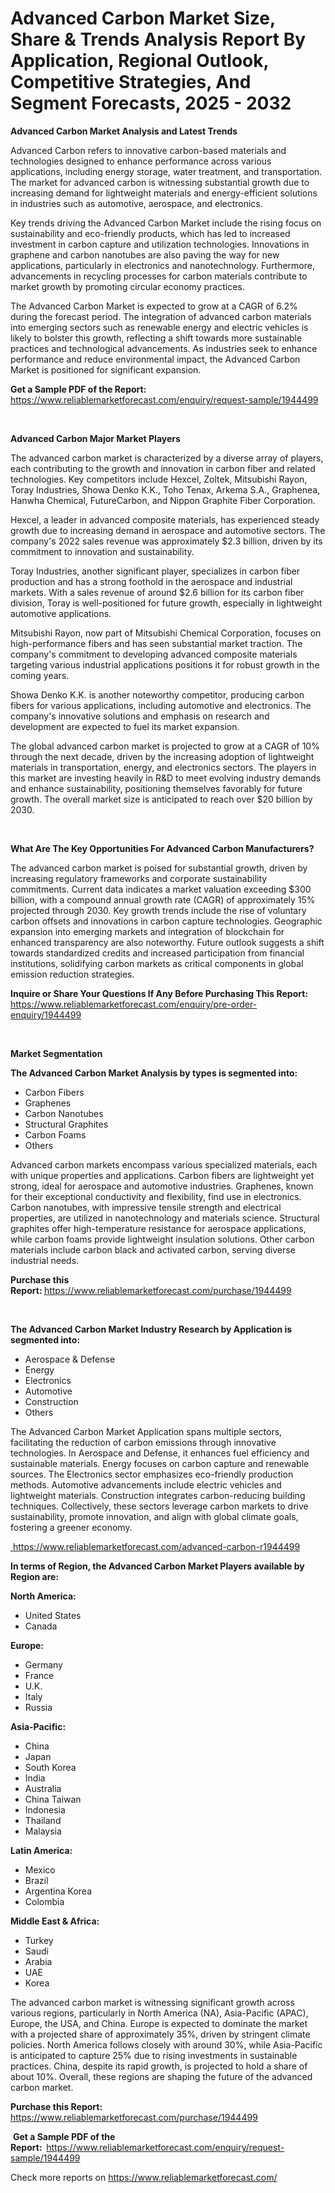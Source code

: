 <p><h1>Advanced Carbon Market Size, Share & Trends Analysis Report By Application, Regional Outlook, Competitive Strategies, And Segment Forecasts, 2025 - 2032</h1></p><p><strong>Advanced Carbon Market Analysis and Latest Trends</strong></p>
<p><p>Advanced Carbon refers to innovative carbon-based materials and technologies designed to enhance performance across various applications, including energy storage, water treatment, and transportation. The market for advanced carbon is witnessing substantial growth due to increasing demand for lightweight materials and energy-efficient solutions in industries such as automotive, aerospace, and electronics.</p><p>Key trends driving the Advanced Carbon Market include the rising focus on sustainability and eco-friendly products, which has led to increased investment in carbon capture and utilization technologies. Innovations in graphene and carbon nanotubes are also paving the way for new applications, particularly in electronics and nanotechnology. Furthermore, advancements in recycling processes for carbon materials contribute to market growth by promoting circular economy practices.</p><p>The Advanced Carbon Market is expected to grow at a CAGR of 6.2% during the forecast period. The integration of advanced carbon materials into emerging sectors such as renewable energy and electric vehicles is likely to bolster this growth, reflecting a shift towards more sustainable practices and technological advancements. As industries seek to enhance performance and reduce environmental impact, the Advanced Carbon Market is positioned for significant expansion.</p></p>
<p><strong>Get a Sample PDF of the Report:&nbsp;</strong> <a href="https://www.reliablemarketforecast.com/enquiry/request-sample/1944499?utm_campaign=2736&utm_medium=2&utm_source=Github&utm_content=ia&utm_term=01042025&utm_id=advanced-carbon">https://www.reliablemarketforecast.com/enquiry/request-sample/1944499</a></p>
<p>&nbsp;</p>
<p><strong>Advanced Carbon Major Market Players</strong></p>
<p><p>The advanced carbon market is characterized by a diverse array of players, each contributing to the growth and innovation in carbon fiber and related technologies. Key competitors include Hexcel, Zoltek, Mitsubishi Rayon, Toray Industries, Showa Denko K.K., Toho Tenax, Arkema S.A., Graphenea, Hanwha Chemical, FutureCarbon, and Nippon Graphite Fiber Corporation.</p><p>Hexcel, a leader in advanced composite materials, has experienced steady growth due to increasing demand in aerospace and automotive sectors. The company's 2022 sales revenue was approximately $2.3 billion, driven by its commitment to innovation and sustainability.</p><p>Toray Industries, another significant player, specializes in carbon fiber production and has a strong foothold in the aerospace and industrial markets. With a sales revenue of around $2.6 billion for its carbon fiber division, Toray is well-positioned for future growth, especially in lightweight automotive applications.</p><p>Mitsubishi Rayon, now part of Mitsubishi Chemical Corporation, focuses on high-performance fibers and has seen substantial market traction. The company's commitment to developing advanced composite materials targeting various industrial applications positions it for robust growth in the coming years.</p><p>Showa Denko K.K. is another noteworthy competitor, producing carbon fibers for various applications, including automotive and electronics. The company's innovative solutions and emphasis on research and development are expected to fuel its market expansion.</p><p>The global advanced carbon market is projected to grow at a CAGR of 10% through the next decade, driven by the increasing adoption of lightweight materials in transportation, energy, and electronics sectors. The players in this market are investing heavily in R&D to meet evolving industry demands and enhance sustainability, positioning themselves favorably for future growth. The overall market size is anticipated to reach over $20 billion by 2030.</p></p>
<p>&nbsp;</p>
<p><strong>What Are The Key Opportunities For Advanced Carbon Manufacturers?</strong></p>
<p><p>The advanced carbon market is poised for substantial growth, driven by increasing regulatory frameworks and corporate sustainability commitments. Current data indicates a market valuation exceeding $300 billion, with a compound annual growth rate (CAGR) of approximately 15% projected through 2030. Key growth trends include the rise of voluntary carbon offsets and innovations in carbon capture technologies. Geographic expansion into emerging markets and integration of blockchain for enhanced transparency are also noteworthy. Future outlook suggests a shift towards standardized credits and increased participation from financial institutions, solidifying carbon markets as critical components in global emission reduction strategies.</p></p>
<p><strong>Inquire or Share Your Questions If Any Before Purchasing This Report:</strong> <a href="https://www.reliablemarketforecast.com/enquiry/pre-order-enquiry/1944499?utm_campaign=2736&utm_medium=2&utm_source=Github&utm_content=ia&utm_term=01042025&utm_id=advanced-carbon">https://www.reliablemarketforecast.com/enquiry/pre-order-enquiry/1944499</a></p>
<p>&nbsp;</p>
<p><strong>Market Segmentation</strong></p>
<p><strong>The Advanced Carbon Market Analysis by types is segmented into:</strong></p>
<p><ul><li>Carbon Fibers</li><li>Graphenes</li><li>Carbon Nanotubes</li><li>Structural Graphites</li><li>Carbon Foams</li><li>Others</li></ul></p>
<p><p>Advanced carbon markets encompass various specialized materials, each with unique properties and applications. Carbon fibers are lightweight yet strong, ideal for aerospace and automotive industries. Graphenes, known for their exceptional conductivity and flexibility, find use in electronics. Carbon nanotubes, with impressive tensile strength and electrical properties, are utilized in nanotechnology and materials science. Structural graphites offer high-temperature resistance for aerospace applications, while carbon foams provide lightweight insulation solutions. Other carbon materials include carbon black and activated carbon, serving diverse industrial needs.</p></p>
<p><strong>Purchase this Report:&nbsp;</strong><a href="https://www.reliablemarketforecast.com/purchase/1944499?utm_campaign=2736&utm_medium=2&utm_source=Github&utm_content=ia&utm_term=01042025&utm_id=advanced-carbon">https://www.reliablemarketforecast.com/purchase/1944499</a></p>
<p>&nbsp;</p>
<p><strong>The Advanced Carbon Market Industry Research by Application is segmented into:</strong></p>
<p><ul><li>Aerospace & Defense</li><li>Energy</li><li>Electronics</li><li>Automotive</li><li>Construction</li><li>Others</li></ul></p>
<p><p>The Advanced Carbon Market Application spans multiple sectors, facilitating the reduction of carbon emissions through innovative technologies. In Aerospace and Defense, it enhances fuel efficiency and sustainable materials. Energy focuses on carbon capture and renewable sources. The Electronics sector emphasizes eco-friendly production methods. Automotive advancements include electric vehicles and lightweight materials. Construction integrates carbon-reducing building techniques. Collectively, these sectors leverage carbon markets to drive sustainability, promote innovation, and align with global climate goals, fostering a greener economy.</p></p>
<p><a href="https://www.reliablemarketforecast.com/advanced-carbon-r1944499?utm_campaign=2736&utm_medium=2&utm_source=Github&utm_content=ia&utm_term=01042025&utm_id=advanced-carbon">&nbsp;https://www.reliablemarketforecast.com/advanced-carbon-r1944499</a></p>
<p><strong>In terms of Region, the Advanced Carbon Market Players available by Region are:</strong></p>
<p>
    <p> <strong> North America: </strong>
        <ul>
            <li>United States</li>
            <li>Canada</li>
        </ul>
        </p> 
    <p> <strong> Europe: </strong>
        <ul>
            <li>Germany</li>
            <li>France</li>
            <li>U.K.</li>
            <li>Italy</li>
            <li>Russia</li>
        </ul>
        </p> 
    <p> <strong> Asia-Pacific: </strong>
        <ul>
            <li>China</li>
            <li>Japan</li>
            <li>South Korea</li>
            <li>India</li>
            <li>Australia</li>
            <li>China Taiwan</li>
            <li>Indonesia</li>
            <li>Thailand</li>
            <li>Malaysia</li>
        </ul>
        </p> 
    <p> <strong> Latin America: </strong>
        <ul>
            <li>Mexico</li>
            <li>Brazil</li>
            <li>Argentina Korea</li>
            <li>Colombia</li>
        </ul>
        </p> 
    <p> <strong> Middle East & Africa: </strong>
        <ul>
            <li>Turkey</li>
            <li>Saudi</li>
            <li>Arabia</li>
            <li>UAE</li>
            <li>Korea</li>
        </ul>
    </p>
    </p>
<p><p>The advanced carbon market is witnessing significant growth across various regions, particularly in North America (NA), Asia-Pacific (APAC), Europe, the USA, and China. Europe is expected to dominate the market with a projected share of approximately 35%, driven by stringent climate policies. North America follows closely with around 30%, while Asia-Pacific is anticipated to capture 25% due to rising investments in sustainable practices. China, despite its rapid growth, is projected to hold a share of about 10%. Overall, these regions are shaping the future of the advanced carbon market.</p></p>
<p><strong>Purchase this Report: </strong><a href="https://www.reliablemarketforecast.com/purchase/1944499?utm_campaign=2736&utm_medium=2&utm_source=Github&utm_content=ia&utm_term=01042025&utm_id=advanced-carbon">https://www.reliablemarketforecast.com/purchase/1944499</a></p>
<p>&nbsp;<strong>Get a Sample PDF of the Report:&nbsp;&nbsp;</strong><a href="https://www.reliablemarketforecast.com/enquiry/request-sample/1944499?utm_campaign=2736&utm_medium=2&utm_source=Github&utm_content=ia&utm_term=01042025&utm_id=advanced-carbon">https://www.reliablemarketforecast.com/enquiry/request-sample/1944499</a></p>
<p><strong></strong></p>
<p>Check more reports on <a href="https://www.reliablemarketforecast.com/?utm_campaign=2736&utm_medium=2&utm_source=Github&utm_content=ia&utm_term=01042025&utm_id=advanced-carbon">https://www.reliablemarketforecast.com/</a></p>